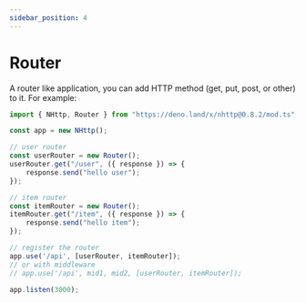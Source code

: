```yaml
---
sidebar_position: 4
---
```


# Router
A router like application, you can add HTTP method (get, put, post, or other) to it. For example:
```js
import { NHttp, Router } from "https://deno.land/x/nhttp@0.8.2/mod.ts";

const app = new NHttp();

// user router
const userRouter = new Router();
userRouter.get("/user", ({ response }) => {
    response.send("hello user");
});

// item router
const itemRouter = new Router();
itemRouter.get("/item", ({ response }) => {
    response.send("hello item");
});

// register the router
app.use('/api', [userRouter, itemRouter]);
// or with middleware
// app.use('/api', mid1, mid2, [userRouter, itemRouter]);

app.listen(3000);
```